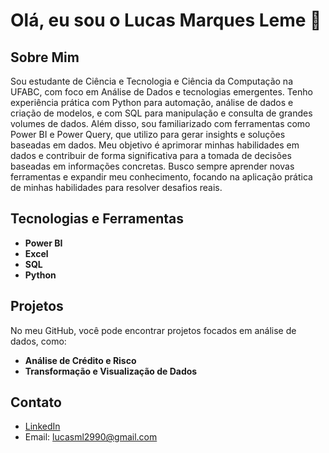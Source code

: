 # Olá, eu sou o Lucas Marques Leme 👋

## Sobre Mim
Sou estudante de Ciência e Tecnologia e Ciência da Computação na UFABC, com foco em Análise de Dados e tecnologias emergentes. Tenho experiência prática com Python para automação, análise de dados e criação de modelos, e com SQL para manipulação e consulta de grandes volumes de dados. Além disso, sou familiarizado com ferramentas como Power BI e Power Query, que utilizo para gerar insights e soluções baseadas em dados. Meu objetivo é aprimorar minhas habilidades em dados e contribuir de forma significativa para a tomada de decisões baseadas em informações concretas. Busco sempre aprender novas ferramentas e expandir meu conhecimento, focando na aplicação prática de minhas habilidades para resolver desafios reais.

## Tecnologias e Ferramentas
- **Power BI**
- **Excel**
- **SQL**
- **Python**

## Projetos
No meu GitHub, você pode encontrar projetos focados em análise de dados, como:
- **Análise de Crédito e Risco**
- **Transformação e Visualização de Dados**

## Contato
- [LinkedIn](https://www.linkedin.com/in/lucas-marques-leme)
- Email: lucasml2990@gmail.com
